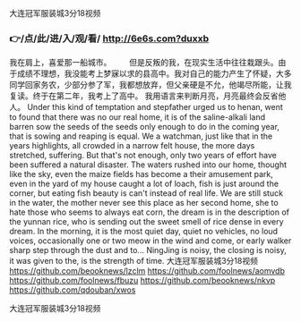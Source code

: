 
大连冠军服装城3分18视频




### 👉/点/此/进/入/观/看/ http://6e6s.com?duxxb




我在肩上，喜爱那一船城市。
　　但是反叛的我，在现实生活中往往栽跟头。由于成绩不理想，我没能考上梦寐以求的县高中。我对自己的能力产生了怀疑，大多同学回家务农，少部分参了军，我都想放弃，但父亲硬是不允，他竭尽所能，让我复读。终于在第二年，我考上了高中。
我用语言来判断月亮，月亮最终会反省他人。
Under this kind of temptation and stepfather urged us to henan, went to found that there was no our real home, it is of the saline-alkali land barren sow the seeds of the seeds only enough to do in the coming year, that is sowing and reaping is equal.
We a watchman, just like that in the years highlights, all crowded in a narrow felt house, the more days stretched, suffering.
But that's not enough, only two years of effort have been suffered a natural disaster.
The waters rushed into our home, thought like the sky, even the maize fields has become a their amusement park, even in the yard of my house caught a lot of loach, fish is just around the corner, but eating fish beauty is can't instead of real life.
We are still stuck in the water, the mother never see this place as her second home, she to hate those who seems to always eat corn, the dream is in the description of the yunnan rice, who is sending out the sweet smell of rice dense in every dream.
In the morning, it is the most quiet day, quiet no vehicles, no loud voices, occasionally one or two meow in the wind and come, or early walker sharp step through the dust and to...
NingJing is noisy, the closing is noisy, it was given to the, is the strength of time.
大连冠军服装城3分18视频 https://github.com/beooknews/lzclm
https://github.com/foolnews/aomvdb
https://github.com/foolnews/fbuzu
https://github.com/beooknews/nkvp
https://github.com/qdouban/xwos





大连冠军服装城3分18视频

